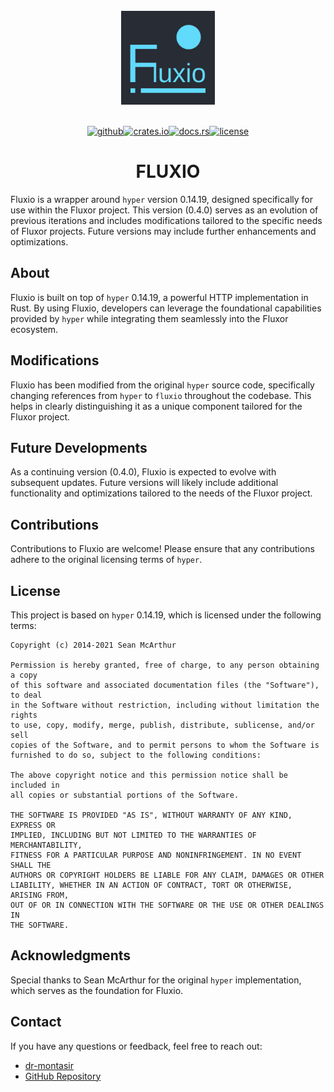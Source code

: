 <div align="center">
  <br>
  <a href="https://crates.io/crates/fluxio">
      <img src="logo.svg" width="150">
  </a>
  <br><br>

[<img alt="github" src="https://img.shields.io/badge/github-dr%20montasir%20/%20fluxio-8da0cb?style=for-the-badge&labelColor=555555&logo=github" height="22">](https://github.com/dr-montasir/fluxio)[<img alt="crates.io" src="https://img.shields.io/crates/v/fluxio.svg?style=for-the-badge&color=fc8d62&logo=rust" height="22">](https://crates.io/crates/fluxio)[<img alt="docs.rs" src="https://img.shields.io/badge/docs.rs-fluxio-66c2a5?style=for-the-badge&labelColor=555555&logo=docs.rs" height="22">](https://docs.rs/fluxio)[<img alt="license" src="https://img.shields.io/badge/license-apache_2.0-4a98f7.svg?style=for-the-badge&labelColor=555555&logo=apache" height="22">](https://choosealicense.com/licenses/apache-2.0)

  <h1>FLUXIO</h1>
</div>

Fluxio is a wrapper around `hyper` version 0.14.19, designed specifically for use within the Fluxor project. This version (0.4.0) serves as an evolution of previous iterations and includes modifications tailored to the specific needs of Fluxor projects. Future versions may include further enhancements and optimizations.

## About

Fluxio is built on top of `hyper` 0.14.19, a powerful HTTP implementation in Rust. By using Fluxio, developers can leverage the foundational capabilities provided by `hyper` while integrating them seamlessly into the Fluxor ecosystem.

## Modifications

Fluxio has been modified from the original `hyper` source code, specifically changing references from `hyper` to `fluxio` throughout the codebase. This helps in clearly distinguishing it as a unique component tailored for the Fluxor project.

## Future Developments

As a continuing version (0.4.0), Fluxio is expected to evolve with subsequent updates. Future versions will likely include additional functionality and optimizations tailored to the needs of the Fluxor project.

## Contributions

Contributions to Fluxio are welcome! Please ensure that any contributions adhere to the original licensing terms of `hyper`.

## License

This project is based on `hyper` 0.14.19, which is licensed under the following terms:

```text
Copyright (c) 2014-2021 Sean McArthur

Permission is hereby granted, free of charge, to any person obtaining a copy
of this software and associated documentation files (the "Software"), to deal
in the Software without restriction, including without limitation the rights
to use, copy, modify, merge, publish, distribute, sublicense, and/or sell
copies of the Software, and to permit persons to whom the Software is
furnished to do so, subject to the following conditions:

The above copyright notice and this permission notice shall be included in
all copies or substantial portions of the Software.

THE SOFTWARE IS PROVIDED "AS IS", WITHOUT WARRANTY OF ANY KIND, EXPRESS OR
IMPLIED, INCLUDING BUT NOT LIMITED TO THE WARRANTIES OF MERCHANTABILITY,
FITNESS FOR A PARTICULAR PURPOSE AND NONINFRINGEMENT. IN NO EVENT SHALL THE
AUTHORS OR COPYRIGHT HOLDERS BE LIABLE FOR ANY CLAIM, DAMAGES OR OTHER
LIABILITY, WHETHER IN AN ACTION OF CONTRACT, TORT OR OTHERWISE, ARISING FROM,
OUT OF OR IN CONNECTION WITH THE SOFTWARE OR THE USE OR OTHER DEALINGS IN
THE SOFTWARE.
```

## Acknowledgments

Special thanks to Sean McArthur for the original `hyper` implementation, which serves as the foundation for Fluxio.

## Contact

If you have any questions or feedback, feel free to reach out:

- [dr-montasir](https://crates.io/users/dr-montasir)
- [GitHub Repository](https://github.com/dr-montasir/fluxio)
